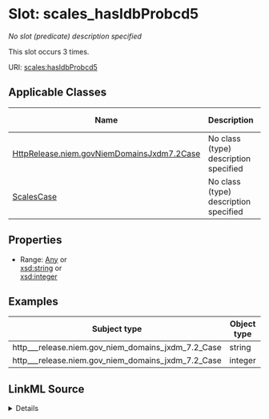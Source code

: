 

# Slot: scales_hasIdbProbcd5


_No slot (predicate) description specified_






This slot occurs 3 times.


URI: [scales:hasIdbProbcd5](http://schemas.scales-okn.org/rdf/scales#hasIdbProbcd5)



<!-- no inheritance hierarchy -->





## Applicable Classes

| Name | Description | Modifies Slot |
| --- | --- | --- |
| [HttpRelease.niem.govNiemDomainsJxdm7.2Case](../classes/HttpRelease.niem.govNiemDomainsJxdm7.2Case.md) | No class (type) description specified |  yes  |
| [ScalesCase](../classes/ScalesCase.md) | No class (type) description specified |  no  |







## Properties

* Range: [Any](../classes/Any.md)&nbsp;or&nbsp;<br />[xsd:string](http://www.w3.org/2001/XMLSchema#string)&nbsp;or&nbsp;<br />[xsd:integer](http://www.w3.org/2001/XMLSchema#integer)






## Examples

| Subject type | Object type | Example subject | Example object | Occurrences |
| --- | --- | --- | --- | --- |
| http___release.niem.gov_niem_domains_jxdm_7.2_Case | string | scales:CriminalCase | -8 | 2 |
| http___release.niem.gov_niem_domains_jxdm_7.2_Case | integer | scales:CriminalCase | -8 | 1 |




## LinkML Source

<details>

```yaml
name: scales_hasIdbProbcd5
annotations:
  count:
    tag: count
    value: 3
description: No slot (predicate) description specified
examples:
- object:
    example_object: '-8'
    example_object_type: string
    example_predicate: scales:hasIdbProbcd5
    example_subject: scales:CriminalCase
    example_subject_type: http___release.niem.gov_niem_domains_jxdm_7.2_Case
- object:
    example_object: '-8'
    example_object_type: integer
    example_predicate: scales:hasIdbProbcd5
    example_subject: scales:CriminalCase
    example_subject_type: http___release.niem.gov_niem_domains_jxdm_7.2_Case
from_schema: scales-kg
rank: 1000
slot_uri: scales:hasIdbProbcd5
alias: scales_hasIdbProbcd5
domain_of:
- http___release.niem.gov_niem_domains_jxdm_7.2_Case
- scales_Case
range: Any
any_of:
- range: string
- range: integer

```
</details>